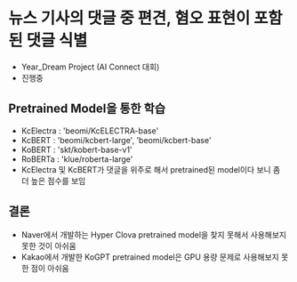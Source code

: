 # 뉴스 기사의 댓글 중 편견, 혐오 표현이 포함된 댓글 식별
- Year_Dream Project (AI Connect 대회)
- 진행중

## Pretrained Model을 통한 학습
- KcElectra : 'beomi/KcELECTRA-base'
- KcBERT : 'beomi/kcbert-large', 'beomi/kcbert-base'
- KoBERT : 'skt/kobert-base-v1'
- RoBERTa : 'klue/roberta-large'
- KcElectra 및 KcBERT가 댓글을 위주로 해서 pretrained된 model이다 보니 좀 더 높은 점수를 보임

## 결론
- Naver에서 개발하는 Hyper Clova pretrained model을 찾지 못해서 사용해보지 못한 것이 아쉬움
- Kakao에서 개발한 KoGPT pretrained model은 GPU 용량 문제로 사용해보지 못한 점이 아쉬움